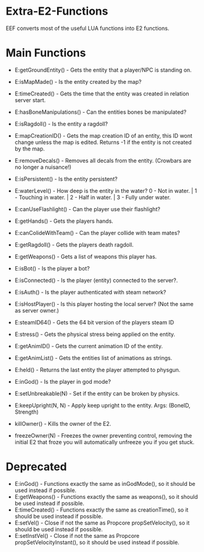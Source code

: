 # Extra-E2-Functions

EEF converts most of the useful LUA functions into E2 functions.

# Main Functions
- E:getGroundEntity() - Gets the entity that a player/NPC is standing on.
- E:isMapMade() - Is the entity created by the map?
- E:timeCreated() - Gets the time that the entity was created in relation server start.
- E:hasBoneManipulations() - Can the entities bones be manipulated?
- E:isRagdoll() - Is the entity a ragdoll?
- E:mapCreationID() - Gets the map creation ID of an entity, this ID wont change unless the map is edited. Returns -1 if the entity is not created by the map.
- E:removeDecals() - Removes all decals from the entity. (Crowbars are no longer a nuisance!)
- E:isPersistent() - Is the entity persistent?
- E:waterLevel() - How deep is the entity in the water? 0 - Not in water. | 1 - Touching in water. | 2 - Half in water. | 3 - Fully under water.
- E:canUseFlashlight() - Can the player use their flashlight?
- E:getHands() - Gets the players hands.
- E:canColideWithTeam() - Can the player collide with team mates?
- E:getRagdoll() - Gets the players death ragdoll.
- E:getWeapons() - Gets a list of weapons this player has.
- E:isBot() - Is the player a bot?
- E:isConnected() - Is the player (entity) connected to the server?.
- E:isAuth() - Is the player authenticated with steam network?
- E:isHostPlayer() - Is this player hosting the local server? (Not the same as server owner.)
- E:steamID64() - Gets the 64 bit version of the players steam ID
- E:stress() - Gets the physical stress being applied on the entity.
- E:getAnimID() - Gets the current animation ID of the entity.
- E:getAnimList() - Gets the entities list of animations as strings.
- E:held() - Returns the last entity the player attempted to physgun.
- E:inGod() - Is the player in god mode?
- E:setUnbreakable(N) - Set if the entity can be broken by physics.
- E:keepUpright(N, N) - Apply keep upright to the entity. Args: (BoneID, Strength)

- killOwner() - Kills the owner of the E2.
- freezeOwner(N) - Freezes the owner preventing control, removing the initial E2 that froze you will automatically unfreeze you if you get stuck.

# Deprecated
- E:inGod() - Functions exactly the same as inGodMode(), so it should be used instead if possible.
- E:getWeapons() - Functions exactly the same as weapons(), so it should be used instead if possible.
- E:timeCreated() - Functions exactly the same as creationTime(), so it should be used instead if possible.
- E:setVel() - Close if not the same as Propcore propSetVelocity(), so it should be used instead if possible.
- E:setInstVel() - Close if not the same as Propcore propSetVelocityInstant(), so it should be used instead if possible.
